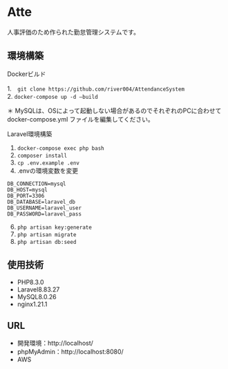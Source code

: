 # Atte
人事評価のため作られた勤怠管理システムです。
## 環境構築

Dockerビルド

1.　`git clone https://github.com/river004/AttendanceSystem` </br>
2.  `docker-compose up -d —build`

＊ MySQLは、OSによって起動しない場合があるのでそれぞれのPCに合わせて docker-compose.yml ファイルを編集してください。

Laravel環境構築

1.  `docker-compose exec php bash`
2.  `composer install`
3.  `cp .env.example .env` 
4. .envの環境変数を変更
``` text
DB_CONNECTION=mysql
DB_HOST=mysql
DB_PORT=3306
DB_DATABASE=laravel_db
DB_USERNAME=laravel_user
DB_PASSWORD=laravel_pass
```
6.  `php artisan key:generate`
7.  `php artisan migrate`
8.  `php artisan db:seed`

## 使用技術

- PHP8.3.0
- Laravel8.83.27
- MySQL8.0.26
- nginx1.21.1

## URL
- 開発環境：http://localhost/
- phpMyAdmin：http://localhost:8080/
- AWS

